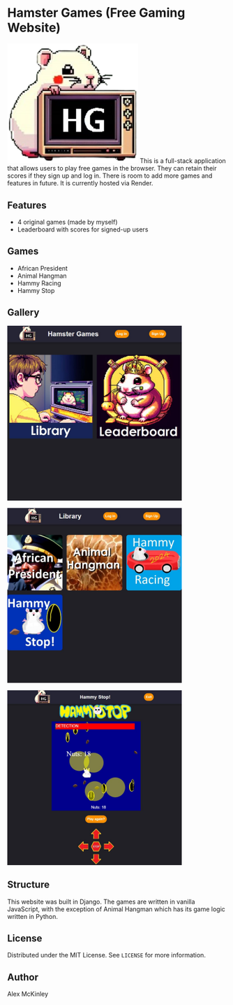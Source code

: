 # Hamster Games (Free Gaming Website)
<img src="https://github.com/SapporoAlex/Games-Site/blob/main/game/static/main/logo.png" width="300px" height="auto">
This is a full-stack application that allows users to play free games in the browser. They can retain their scores if they sign up and log in. There is room to add more games and features in future. It is currently hosted via Render.

## Features
- 4 original games (made by myself)
- Leaderboard with scores for signed-up users

## Games
- African President
- Animal Hangman
- Hammy Racing
- Hammy Stop

## Gallery
<img src="https://github.com/SapporoAlex/Games-Site/blob/main/preview1.jpg" width="400px" height="auto"><p>  </p><img src="https://github.com/SapporoAlex/Games-Site/blob/main/preview2.jpg" width="400px" height="auto"><p>  </p><img src="https://github.com/SapporoAlex/Games-Site/blob/main/preview3.jpg" width="400px" height="auto">

## Structure
This website was built in Django. The games are written in vanilla JavaScript, with the exception of Animal Hangman which has its game logic written in Python.

## License
Distributed under the MIT License. See `LICENSE` for more information.

## Author
Alex McKinley

